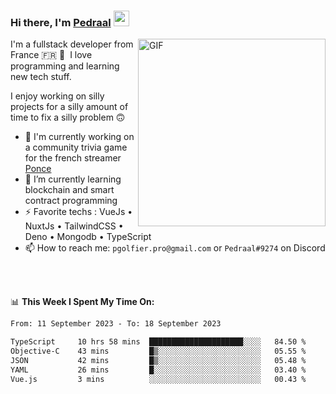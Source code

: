 ### Hi there, I'm <a href="https://pedraal.dev" target="_blank">Pedraal</a> <img src="https://media.giphy.com/media/hvRJCLFzcasrR4ia7z/giphy.gif" width="25px">
<img align="right" alt="GIF" src="https://pedraal.dev/avatar.png" width="300" height="300" />

I'm a fullstack developer from France 🇫🇷 🥖 &nbsp;I love programming and learning new
tech stuff.

I enjoy working on silly projects for a silly amount of time to fix a silly problem 🙃

- 🔭  I'm currently working on a community trivia game for the french streamer <a href="https://twitch.tv/ponce" target="_blank">Ponce</a>
- 🌱 I’m currently learning blockchain and smart contract programming
- ⚡ Favorite techs : VueJs &bull; NuxtJs &bull; TailwindCSS &bull; Deno &bull; Mongodb &bull; TypeScript
- 📫 How to reach me: `pgolfier.pro@gmail.com` or `Pedraal#9274` on Discord

<br>
<br>

📊 **This Week I Spent My Time On:**
<!--START_SECTION:waka-->

```txt
From: 11 September 2023 - To: 18 September 2023

TypeScript     10 hrs 58 mins  █████████████████████░░░░   84.50 %
Objective-C    43 mins         █▒░░░░░░░░░░░░░░░░░░░░░░░   05.55 %
JSON           42 mins         █▒░░░░░░░░░░░░░░░░░░░░░░░   05.48 %
YAML           26 mins         █░░░░░░░░░░░░░░░░░░░░░░░░   03.40 %
Vue.js         3 mins          ░░░░░░░░░░░░░░░░░░░░░░░░░   00.43 %
```

<!--END_SECTION:waka-->
